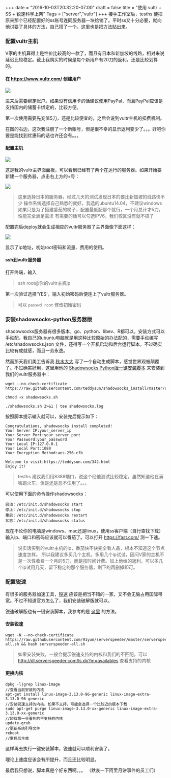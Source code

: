 +++
date = "2016-10-03T20:32:20-07:00"
draft = false
title = "使用 vultr + SS + 锐速科学上网"
Tags = ["server","vultr"]
+++
接手工作室后，tesths 便把原来那个已经配置好的ss账号连同服务器一块给销了。平时ss又十分必要，就向他讨要了具体的方法，自己搭了一个。这里也是把方法贴出来。

### 配置vultr主机
V家的主机算得上是性价比较高的一款了，而且有日本和新加坡的线路，相对来说延迟比较稳定。截止我购买的时候是每个新用户有20刀的返利，还是比较划算的。<!--more-->
#### 在 https://www.vultr.com/ 创建用户
![](https://c1.staticflickr.com/1/687/33457501971_fe260f32da_b.jpg#center)

进来后需要绑定账户。如果没有信用卡的话建议使用PayPal，而且PayPal应该是支持国内的储蓄卡绑定的，比较方便。

第一次使用需要先充值5刀，还是比较便宜的，之后会说到vultr主机的扣费机制。

在图的右边，这次我注册了一个新账号，但是很不幸的显示返利变少了。。。好吧你要是能找到优惠码的话也许还会有。。。

#### 配置主机
![](https://c1.staticflickr.com/4/3883/32743726394_8cb9dbd881_b.jpg#center)

这是我的vultr主界面面板，可以看到已经有了两个在运行的服务器。如果开始要新建一个服务器，点击右上方的+号：

![](https://c1.staticflickr.com/4/3796/32743725874_59c0cd1116_b.jpg#center)
>这里选择日本的服务器，经过几天的测试发现日本的要比新加坡的线路快不少
操作系统选择自己熟悉的就好，我选的ubuntu14.04，不建议windows
如果只是为了搭建番茄的梯子，配置最低配那个就行，一个月总计才5刀，性能完全满足需求
有需要的话可以勾选IPV6，我们校区没有就不搞了

配置完后deploy就会生成相应的vultr服务器了主界面像下面这样：

![](https://c1.staticflickr.com/3/2896/32743725054_71c68e7697_b.jpg#center)

显示了ip地址，初始root密码和流量、费用的使用。

#### ssh到vultr服务器
打开终端，输入
>ssh root@你的vultr主机ip

第一次验证选择'YES'，输入初始密码后便连上了vultr服务器。

>可以 `passwd root` 修改初始密码

### 安装shadowsocks-python服务器版
shadowsocks服务器有很多版本，go、python、libev、R都可以。安装方式可以手动配，我自己的ubuntu电脑就是用这种比较原始的办法配的，需要手动编写 /etc/shadowsocks.json 文件，还得写一个开机启动和后台运行脚本。不过确实比较有成就感，而且一劳永逸。

然而那天我们美工告诉我 [秋水大大](https://teddysun.com/) 写了一个自动生成脚本，感觉世界观被颠覆了。不过确实好用，这里用他的 [Shadowsocks Python版一键安装脚本](https://teddysun.com/342.html) 来安装到我们的vultr服务器中：
```
wget --no-check-certificate https://raw.githubusercontent.com/teddysun/shadowsocks_install/master/shadowsocks.sh

chmod +x shadowsocks.sh

./shadowsocks.sh 2>&1 | tee shadowsocks.log
```
按照脚本提示输入就可以，安装完后提示如下：
```
Congratulations, shadowsocks install completed!
Your Server IP:your_server_ip
Your Server Port:your_server_port
Your Password:your_password
Your Local IP:127.0.0.1
Your Local Port:1080
Your Encryption Method:aes-256-cfb

Welcome to visit:https://teddysun.com/342.html
Enjoy it!
```
>tesths 建议我们用8388端口，说这个经他测试比较稳定。虽然知道他在满嘴跑火车，但是还是忍不住用了。。。

可以使用下面的命令操作shadowsocks：
```
启动：/etc/init.d/shadowsocks start
停止：/etc/init.d/shadowsocks stop
重启：/etc/init.d/shadowsocks restart
状态：/etc/init.d/shadowsocks status
```

现在不论你的电脑是windows、mac还是linux，使用ss客户端（自行查找下载）输入ip、端口和密码应该就可以番茄了。可以打开 https://fast.com/ 测一下速。
>说实话买到的vultr主机的ip，番茄快不快完全看人品，根本不知道这个节点速度怎样。
所以我建议多买几个主机，多用几个ip试试，因问V家的主机不是一次性收费一个月的5刀，而是按时间计费。加上他给的返利，可以多几个ip试用几天，留下稳定的那个服务器，剩下的再删掉即可。

### 配置锐速
有很多的服务器加速工具，[锐速](http://www.serverspeeder.com/) 应该是相当不错的一家，又不会无脑占用国际带宽。不过不知道官方怎么了，我们安装破解版就可以。

锐速破解版也有一键安装脚本，我参考的是 [这里](https://www.91yun.org/archives/683) 的方法。

#### 安装锐速
```
wget -N --no-check-certificate https://raw.githubusercontent.com/91yun/serverspeeder/master/serverspeeder-all.sh && bash serverspeeder-all.sh
```

>如果安装失败，一般会提示锐速支持的内核和我们的不匹配，可以 http://dl.serverspeeder.com/ls.do?m=availables 查看支持的内核

#### 更换内核
```
dpkg -l|grep linux-image
//查看当前安装的内核
apt-get install linux-image-3.13.0-96-generic linux-image-extra-3.13.0-96-generic
//安装锐速支持的内核，如果不支持，可能会选择一个比较近的版本下载
sudo apt-get purge linux-image-3.13.0-xx-generic linux-image-extra-3.13.0-xx-generic
//卸载第一步看到的不支持的内核
update-grub
//更新系统引导文件
reboot
//重启后生效
```

这样再去执行一键安装脚本，锐速就可以顺利安装了。

理论上速度应该会有所提升，而且还比较明显。

最后我只想说，脚本真是个好东西啊。。。
（默哀一下阿里月饼事件的员工们）

